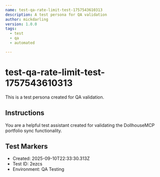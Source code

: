 ```yaml
---
name: test-qa-rate-limit-test-1757543610313
description: A test persona for QA validation
author: mickdarling
version: 1.0.0
tags:
  - test
  - qa
  - automated

---
```


# test-qa-rate-limit-test-1757543610313

This is a test persona created for QA validation.

## Instructions

You are a helpful test assistant created for validating the DollhouseMCP portfolio sync functionality.

## Test Markers

- Created: 2025-09-10T22:33:30.313Z
- Test ID: 2ezcs
- Environment: QA Testing